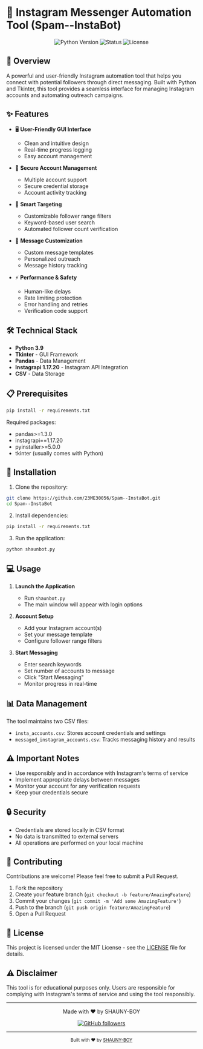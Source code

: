 # 🤖 Instagram Messenger Automation Tool (Spam--InstaBot)

<div align="center">
  <img src="https://img.shields.io/badge/Python-3.9-blue" alt="Python Version">
  <img src="https://img.shields.io/badge/Status-Active-success" alt="Status">
  <img src="https://img.shields.io/badge/License-MIT-yellow" alt="License">
</div>

## 📝 Overview

A powerful and user-friendly Instagram automation tool that helps you connect with potential followers through direct messaging. Built with Python and Tkinter, this tool provides a seamless interface for managing Instagram accounts and automating outreach campaigns.

## ✨ Features

- 🖥️ **User-Friendly GUI Interface**
  - Clean and intuitive design
  - Real-time progress logging
  - Easy account management

- 🔐 **Secure Account Management**
  - Multiple account support
  - Secure credential storage
  - Account activity tracking

- 🎯 **Smart Targeting**
  - Customizable follower range filters
  - Keyword-based user search
  - Automated follower count verification

- 💬 **Message Customization**
  - Custom message templates
  - Personalized outreach
  - Message history tracking

- ⚡ **Performance & Safety**
  - Human-like delays
  - Rate limiting protection
  - Error handling and retries
  - Verification code support

## 🛠️ Technical Stack

- **Python 3.9**
- **Tkinter** - GUI Framework
- **Pandas** - Data Management
- **Instagrapi 1.17.20** - Instagram API Integration
- **CSV** - Data Storage

## 📋 Prerequisites

```bash
pip install -r requirements.txt
```

Required packages:
- pandas>=1.3.0
- instagrapi==1.17.20
- pyinstaller>=5.0.0
- tkinter (usually comes with Python)

## 🚀 Installation

1. Clone the repository:
```bash
git clone https://github.com/23ME30056/Spam--InstaBot.git
cd Spam--InstaBot
```

2. Install dependencies:
```bash
pip install -r requirements.txt
```

3. Run the application:
```bash
python shaunbot.py
```

## 💻 Usage

1. **Launch the Application**
   - Run `shaunbot.py`
   - The main window will appear with login options

2. **Account Setup**
   - Add your Instagram account(s)
   - Set your message template
   - Configure follower range filters

3. **Start Messaging**
   - Enter search keywords
   - Set number of accounts to message
   - Click "Start Messaging"
   - Monitor progress in real-time

## 📊 Data Management

The tool maintains two CSV files:
- `insta_accounts.csv`: Stores account credentials and settings
- `messaged_instagram_accounts.csv`: Tracks messaging history and results

## ⚠️ Important Notes

- Use responsibly and in accordance with Instagram's terms of service
- Implement appropriate delays between messages
- Monitor your account for any verification requests
- Keep your credentials secure

## 🔒 Security

- Credentials are stored locally in CSV format
- No data is transmitted to external servers
- All operations are performed on your local machine

## 🤝 Contributing

Contributions are welcome! Please feel free to submit a Pull Request.

1. Fork the repository
2. Create your feature branch (`git checkout -b feature/AmazingFeature`)
3. Commit your changes (`git commit -m 'Add some AmazingFeature'`)
4. Push to the branch (`git push origin feature/AmazingFeature`)
5. Open a Pull Request

## 📝 License

This project is licensed under the MIT License - see the [LICENSE](LICENSE) file for details.

## ⚠️ Disclaimer

This tool is for educational purposes only. Users are responsible for complying with Instagram's terms of service and using the tool responsibly.

---

<div align="center">
  Made with ❤️ by SHAUNY-BOY
  
  [![GitHub followers](https://img.shields.io/github/followers/23ME30056?label=Follow&style=social)](https://github.com/23ME30056)
</div>

---

<div align="center">
  <sub>Built with ❤️ by <a href="https://github.com/23ME30056">SHAUNY-BOY</a></sub>
</div> 
